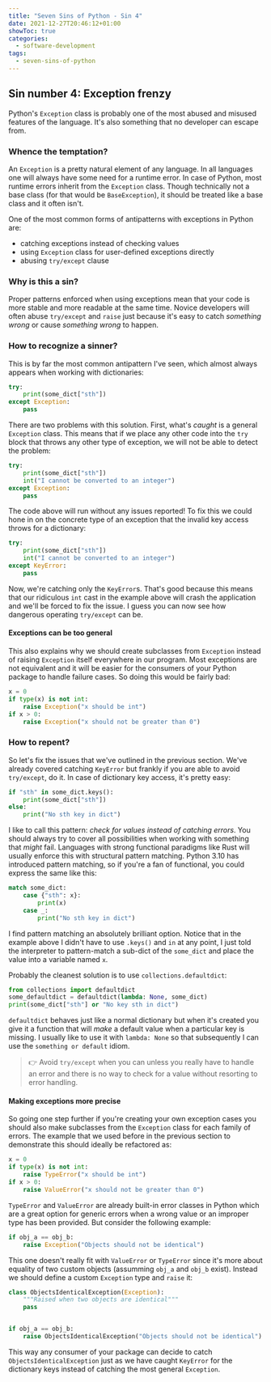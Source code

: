 ```yaml
---
title: "Seven Sins of Python - Sin 4"
date: 2021-12-27T20:46:12+01:00
showToc: true
categories:
  - software-development
tags:
  - seven-sins-of-python
---
```


## Sin number 4: Exception frenzy

Python's `Exception` class is probably one of the most abused and misused features of the language. It's also something that no developer can escape from.

### Whence the temptation?

An `Exception` is a pretty natural element of any language. In all languages one will always have some need for a runtime error. In case of Python, most runtime errors inherit from the `Exception` class. Though technically not a base class (for that would be `BaseException`), it should be treated like a base class and it often isn't.

One of the most common forms of antipatterns with exceptions in Python are:

- catching exceptions instead of checking values
- using `Exception` class for user-defined exceptions directly
- abusing `try/except` clause

### Why is this a sin?

Proper patterns enforced when using exceptions mean that your code is more stable and more readable at the same time. Novice developers will often abuse `try/except` and `raise` just because it's easy to catch _something wrong_ or cause _something wrong_ to happen.

### How to recognize a sinner?

This is by far the most common antipattern I've seen, which almost always appears when working with dictionaries:

```python
try:
    print(some_dict["sth"])
except Exception:
    pass
```

There are two problems with this solution. First, what's _caught_ is a general `Exception` class. This means that if we place any other code into the `try` block that throws any other type of exception, we will not be able to detect the problem:

```python
try:
    print(some_dict["sth"])
    int("I cannot be converted to an integer")
except Exception:
    pass
```

The code above will run without any issues reported! To fix this we could hone in on the concrete type of an exception that the invalid key access throws for a dictionary:

```python
try:
    print(some_dict["sth"])
    int("I cannot be converted to an integer")
except KeyError:
    pass
```

Now, we're catching only the `KeyError`s. That's good because this means that our ridiculous `int` cast in the example above will crash the application and we'll be forced to fix the issue. I guess you can now see how dangerous operating `try/except` can be.

#### Exceptions can be too general

This also explains why we should create subclasses from `Exception` instead of raising `Exception` itself everywhere in our program. Most exceptions are not equivalent and it will be easier for the consumers of your Python package to handle failure cases. So doing this would be fairly bad:

```python
x = 0
if type(x) is not int:
    raise Exception("x should be int")
if x > 0:
    raise Exception("x should not be greater than 0")
```

### How to repent?

So let's fix the issues that we've outlined in the previous section. We've already covered catching `KeyError` but frankly if you are able to avoid `try/except`, do it. In case of dictionary key access, it's pretty easy:

```python
if "sth" in some_dict.keys():
    print(some_dict["sth"])
else:
    print("No sth key in dict")
```

I like to call this pattern: _check for values instead of catching errors_. You should always try to cover all possibilities when working with something that _might_ fail. Languages with strong functional paradigms like Rust will usually enforce this with structural pattern matching. Python 3.10 has introduced pattern matching, so if you're a fan of functional, you could express the same like this:

```python
match some_dict:
    case {"sth": x}:
        print(x)
    case _:
        print("No sth key in dict")
```

I find pattern matching an absolutely brilliant option. Notice that in the example above I didn't have to use `.keys()` and `in` at any point, I just told the interpreter to pattern-match a sub-dict of the `some_dict` and place the value into a variable named `x`.

Probably the cleanest solution is to use `collections.defaultdict`:

```python
from collections import defaultdict
some_defaultdict = defaultdict(lambda: None, some_dict)
print(some_dict["sth"] or "No key sth in dict")
```

`defaultdict` behaves just like a normal dictionary but when it's created you give it a function that will _make_ a default value when a particular key is missing. I usually like to use it with `lambda: None` so that subsequently I can use the `something or default` idiom.

> 👉 Avoid `try/except` when you can unless you really have to handle an error and there is no way to check for a value without resorting to error handling.

#### Making exceptions more precise

So going one step further if you're creating your own exception cases you should also make subclasses from the `Exception` class for each family of errors. The example that we used before in the previous section to demonstrate this should ideally be refactored as:

```python
x = 0
if type(x) is not int:
    raise TypeError("x should be int")
if x > 0:
    raise ValueError("x should not be greater than 0")
```

`TypeError` and `ValueError` are already built-in error classes in Python which are a great option for generic errors when a wrong value or an improper type has been provided. But consider the following example:

```python
if obj_a == obj_b:
    raise Exception("Objects should not be identical")
```

This one doesn't really fit with `ValueError` or `TypeError` since it's more about equality of two custom objects (assumming `obj_a` and `obj_b` exist). Instead we should define a custom `Exception` type and `raise` it:

```python
class ObjectsIdenticalException(Exception):
    """Raised when two objects are identical"""
    pass


if obj_a == obj_b:
    raise ObjectsIdenticalException("Objects should not be identical")
```

This way any consumer of your package can decide to catch `ObjectsIdenticalException` just as we have caught `KeyError` for the dictionary keys instead of catching the most general `Exception`.
